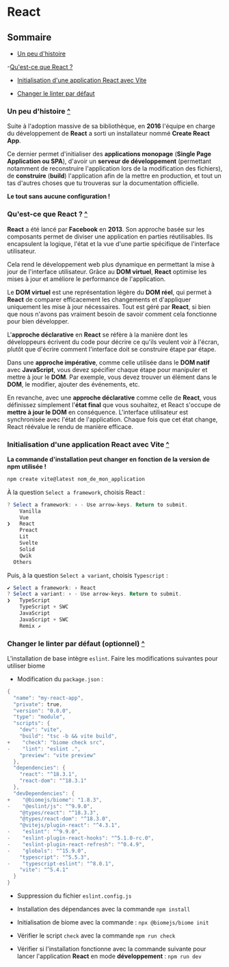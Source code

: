 # React

## Sommaire

- [Un peu d'histoire](#un-peu-dhistoire)

-[Qu'est-ce que React ?]()

- [Initialisation d'une application React avec Vite](#initialisation-dune-application-react-avec-vite)

- [Changer le linter par défaut](#changer-le-linter-par-défaut)

### Un peu d'histoire [^](#sommaire)

Suite à l'adoption massive de sa bibliothèque, en **2016** l'équipe en charge du développement de **React** a sorti un installateur nommé **Create React App**.

Ce dernier permet d'initialiser des **applications monopage** (**Single Page Application ou SPA**), d'avoir un **serveur de développement** (permettant notamment de reconstruire l'application lors de la modification des fichiers), de **construire** (**build**) l'application afin de la mettre en production, et tout un tas d'autres choses que tu trouveras sur la documentation officielle.

**Le tout sans aucune configuration !**

### Qu'est-ce que React ? [^](#sommaire)

**React** a été lancé par **Facebook** en **2013**. Son approche basée sur les composants permet de diviser une application en parties réutilisables. Ils encapsulent la logique, l'état et la vue d'une partie spécifique de l'interface utilisateur.

Cela rend le développement web plus dynamique en permettant la mise à jour de l'interface utilisateur. Grâce au **DOM virtuel**, **React** optimise les mises à jour et améliore le performance de l'application.

Le **DOM virtuel** est une représentation légère du **DOM réel**, qui permet à **React** de comparer efficacement les changements et d'appliquer uniquement les mise à jour nécessaires. Tout est géré par **React**, si bien que nous n'avons pas vraiment besoin de savoir comment cela fonctionne pour bien développer.

L'**approche déclarative** en **React** se réfère à la manière dont les développeurs écrivent du code pour décrire ce qu'ils veulent voir à l'écran, plutôt que d'écrire comment l'interface doit se construire étape par étape.

Dans une **approche impérative**, comme celle utilisée dans le **DOM natif** avec **JavaScript**, vous devez spécifier chaque étape pour manipuler et mettre à jour le **DOM**. Par exemple, vous devez trouver un élément dans le **DOM**, le modifier, ajouter des événements, etc.

En revanche, avec une **approche déclarative** comme celle de **React**, vous définissez simplement l'**état final** que vous souhaitez, et React s'occupe de **mettre à jour le DOM** en conséquence. L'interface utilisateur est synchronisée avec l'état de l'application. Chaque fois que cet état change, React réévalue le rendu de manière efficace.

### Initialisation d'une application React avec Vite [^](#sommaire)

**La commande d'installation peut changer en fonction de la version de npm utilisée !**

```powershell
npm create vite@latest nom_de_mon_application
```

À la question `Select a framework`, choisis React :

```powershell
? Select a framework: › - Use arrow-keys. Return to submit.
    Vanilla
    Vue
❯   React
    Preact
    Lit
    Svelte
    Solid
    Qwik
  Others
```

Puis, à la question `Select a variant`, choisis `Typescript` :

```powershell
✔ Select a framework: › React
? Select a variant: › - Use arrow-keys. Return to submit.
❯   TypeScript
    TypeScript + SWC
    JavaScript
    JavaScript + SWC
    Remix ↗
```

### Changer le linter par défaut (optionnel) [^](#sommaire)

L'installation de base intègre `eslint`. Faire les modifications suivantes pour utiliser biome

- Modification du `package.json` :

```powershell
{
  "name": "my-react-app",
  "private": true,
  "version": "0.0.0",
  "type": "module",
  "scripts": {
    "dev": "vite",
    "build": "tsc -b && vite build",
+    "check": "biome check src",
-    "lint": "eslint .",
    "preview": "vite preview"
  },
  "dependencies": {
    "react": "^18.3.1",
    "react-dom": "^18.3.1"
  },
  "devDependencies": {
+    "@biomejs/biome": "1.8.3",
-    "@eslint/js": "^9.9.0",
    "@types/react": "^18.3.3",
    "@types/react-dom": "^18.3.0",
    "@vitejs/plugin-react": "^4.3.1",
-    "eslint": "^9.9.0",
-    "eslint-plugin-react-hooks": "^5.1.0-rc.0",
-    "eslint-plugin-react-refresh": "^0.4.9",
-    "globals": "^15.9.0",
    "typescript": "^5.5.3",
-    "typescript-eslint": "^8.0.1",
    "vite": "^5.4.1"
  }
}
```

- Suppression du fichier `eslint.config.js`

- Installation des dépendances avec la commande `npm install`

- Initialisation de biome avec la commande : `npx @biomejs/biome init`

- Vérifier le script `check` avec la commande `npm run check`

- Vérifier si l'installation fonctionne avec la commande suivante pour lancer l'application **React** en mode **développement** : `npm run dev`
